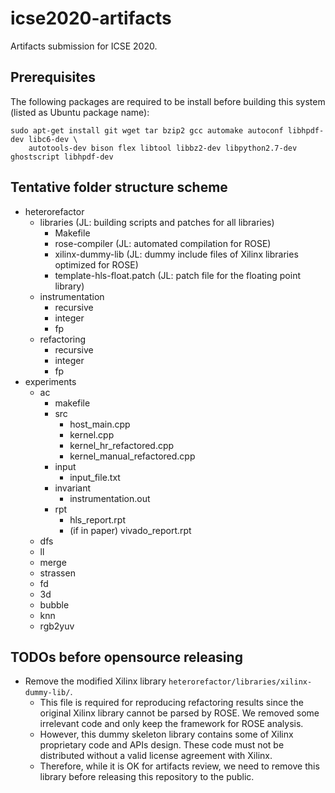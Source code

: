# icse2020-artifacts
Artifacts submission for ICSE 2020.

## Prerequisites

The following packages are required to be install before building this system (listed as Ubuntu package name):

```
sudo apt-get install git wget tar bzip2 gcc automake autoconf libhpdf-dev libc6-dev \
    autotools-dev bison flex libtool libbz2-dev libpython2.7-dev ghostscript libhpdf-dev
```

## Tentative folder structure scheme

- heterorefactor
  - libraries (JL: building scripts and patches for all libraries)
    - Makefile
    - rose-compiler (JL: automated compilation for ROSE)
    - xilinx-dummy-lib (JL: dummy include files of Xilinx libraries optimized for ROSE)
    - template-hls-float.patch (JL: patch file for the floating point library)
  - instrumentation
    - recursive
    - integer
    - fp
  - refactoring
    - recursive
    - integer
    - fp
- experiments
  - ac
    - makefile
    - src
      - host_main.cpp
      - kernel.cpp
      - kernel_hr_refactored.cpp
      - kernel_manual_refactored.cpp
    - input
      - input_file.txt
    - invariant
      - instrumentation.out
    - rpt
      - hls_report.rpt
      - (if in paper) vivado_report.rpt
  - dfs
  - ll
  - merge
  - strassen
  - fd
  - 3d
  - bubble
  - knn
  - rgb2yuv

## TODOs before opensource releasing

- Remove the modified Xilinx library `heterorefactor/libraries/xilinx-dummy-lib/`.
    - This file is required for reproducing refactoring results since the original Xilinx library cannot be parsed by ROSE. We removed some irrelevant code and only keep the framework for ROSE analysis.
    - However, this dummy skeleton library contains some of Xilinx proprietary code and APIs design. These code must not be distributed without a valid license agreement with Xilinx.
    - Therefore, while it is OK for artifacts review, we need to remove this library before releasing this repository to the public.
